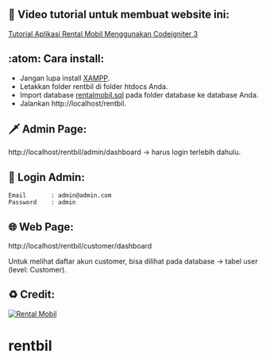## 🎥 Video tutorial untuk membuat website ini:

[Tutorial Aplikasi Rental Mobil Menggunakan Codeigniter 3](https://www.youtube.com/playlist?list=PLce3Eyp7oY9_bqW9EDki6-HLZgMvY6CP3)

## :atom: Cara install:

- Jangan lupa install [XAMPP](https://www.apachefriends.org/).
- Letakkan folder rentbil di folder htdocs Anda.
- Import database [rentalmobil.sql](database/rentalmobil.sql) pada folder database ke database Anda.
- Jalankan http://localhost/rentbil.

## 🗡️ Admin Page:
http://localhost/rentbil/admin/dashboard -> harus login terlebih dahulu.

## 🤺 Login Admin:
    Email       : admin@admin.com
    Password    : admin

## 🌐 Web Page:
http://localhost/rentbil/customer/dashboard

Untuk melihat daftar akun customer, bisa dilihat pada database -> tabel user (level: Customer).

## ♻️ Credit:
[![Rental Mobil](https://github-readme-stats.vercel.app/api/pin?username=wildanbash&repo=Rental-Mobil&title_color=fff&icon_color=f9f9f9&text_color=9f9f9f&bg_color=270D34)](https://github.com/wildanbash/Rental-Mobil)
# rentbil
